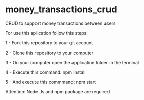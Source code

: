 # money_transactions_crud
CRUD to support money transactions between users

For use this aplication follow this steps:

1 - Fork this repository to your git account

2 - Clone this repository to your computer

3 - On your computer open the application folder in the terminal

4 - Execute this command: npm install

5 - And execute this commmand: npm start

Attention: Node.Js and npm package are required
